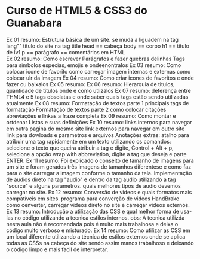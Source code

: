 # Curso de HTML5 &  CSS3 do Guanabara

Ex 01 resumo:
    Estrutura básica de um site.
    se muda a liguadem na tag lang""
    titulo do site na tag title
    head == cabeça
    body == corpo
    h1 == titulo de lv1
    p == parágrafo
    <!-- --> == comentários em HTML  
Ex 02 resumo:
   Como escrever Parágrafos e fazer quebras delinhas
   Tags para simbolos especias, emojis e ondeenontralos
Ex 03 resumo:
   Como colocar icone de favorito
   como carregar imagem internas e externas
   como colocar ulr da imagem
Ex 04 resumo:
   Como criar icones de favoritos e onde fazer ou baixalos
Ex 05 resumo:
Ex 06 resumo:
   Hierarquia de titulos, quantidade de titulos
   onde e como utlizalos
Ex 07 resumo:
   deferença entre THML4 e 5
   tags obsolatas e onde saber quais tags estâo sendo utilizadas atualmente
Ex 08 resumo:
   Formatação de textos parte 1
      principais tags de formatação
   Formatação de textos parte 2
      como colocar citações abreviações e linkas a fraze completa
Ex 09 resumo:
   Como montar e ortdenar Listas e suas definições
Ex 10 resumo:
   links internos para navegar em outra pagina do mesmo site
   link externos para navegar em outro site
   link para dowloads e parametros e arquivos
Anotações extras:
   atalho para atribuir uma tag rapidamente em um texto utilizando os comandos:
   selecione o texto que queira atribuir a tag e digite, Control + Alt + p, selecione a opção wrap with abbreviation, digite a tag que deseja e parte ENTER.
Ex 11 resumo:
   Foi explicado o conseito de tamanho de imagens para um site e foram gerados três imagens de tamanhos diferentese e como faz para o site carregar a imagem conforme o tamanho da tela.
   Implementação de áudios direto na tag "audio" e dentro da tag audio utilizando a tag "source"
   e alguns parametros.
   quais melhores tipos de audio devemos carregar no site.
Ex 12 resumo:
   Conversão de videos e quais formatos mais compatíveis em sites.
   programa para converção de videos HandBrake
   como cenverter, carregar videos direto no site e carregar videos externos.
Ex 13 resumo:
   Introdução a utilização das CSS e qual melhor forma de usa-las no código utilizando a tecnica estilos internos.
   obs: A tecnica utilizda nesta aula não é recomendada pois é muito mais trabalhosa e deixa o código muito verboso e misturado.
Ex 14 resumo:
   Como utilizar as CSS em um local diferente utilizando a técnica de estilos externos onde se aplica todas as CSSs na cabeça do site sendo assim manos trabalhoso e deixando o código limpo e mais facil de interpretar.
